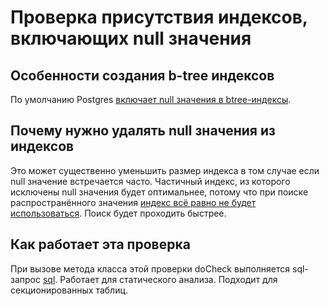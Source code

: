 # Проверка присутствия индексов, включающих null значения

## Особенности создания b-tree индексов
По умолчанию Postgres [включает null значения в btree-индексы](https://postgrespro.ru/docs/postgresql/17/indexes-ordering).

## Почему нужно удалять null значения из индексов
Это может существенно уменьшить размер индекса в том случае если null значение встречается часто. Частичный индекс, из которого исключены null значения будет оптимальнее, потому что при поиске распространённого значения [индекс всё равно не будет использоваться](https://postgrespro.ru/docs/postgresql/17/indexes-partial). Поиск будет проходить быстрее.

## Как работает эта проверка
При вызове метода класса этой проверки doCheck выполняется sql-запрос [sql](https://github.com/mfvanek/pg-index-health-sql/blob/master/sql/indexes_with_null_values.sql).
Работает для статического анализа.
Подходит для секционированных таблиц.
